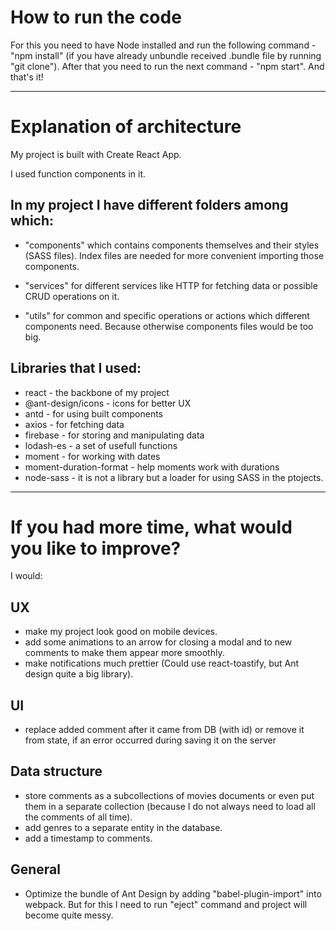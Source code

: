 # How to run the code

For this you need to have Node installed and run the following command - "npm install" (if you have already unbundle received .bundle file by running "git clone").
After that you need to run the next command - "npm start".
And that's it!

---

# Explanation of architecture

My project is built with Create React App.

I used function components in it.

## In my project I have different folders among which:
* "components" which contains components themselves and their styles (SASS files). Index files are needed for more convenient importing those components.

* "services" for different services like HTTP for fetching data or possible CRUD operations on it.

* "utils" for common and specific operations or actions which different components need. Because otherwise components files would be too big. 

## Libraries that I used:
* react - the backbone of my project
* @ant-design/icons - icons for better UX
* antd - for using built components
* axios - for fetching data
* firebase - for storing and manipulating data 
* lodash-es - a set of usefull functions
* moment - for working with dates
* moment-duration-format - help moments work with durations
* node-sass - it is not a library but a loader for using SASS in the ptojects.

---

# If you had more time, what would you like to improve?

I would:

## UX
* make my project look good on mobile devices.
* add some animations to an arrow for closing a modal and to new comments to make them appear more smoothly.
* make notifications much prettier (Could use react-toastify, but Ant design quite a big library).

## UI
* replace added comment after it came from DB (with id) or remove it from state, if an error occurred during saving it on the server

## Data structure
* store comments as a subcollections of movies documents or even put them in a separate collection (because I do not always need to load all the comments of all time).
* add genres to a separate entity in the database.
* add a timestamp to comments.

## General
* Optimize the bundle of Ant Design by adding "babel-plugin-import" into webpack. But for this I need to run "eject" command and project will become quite messy.
